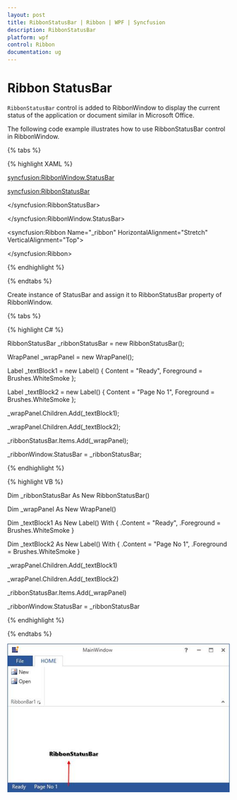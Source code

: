```yaml
---
layout: post
title: RibbonStatusBar | Ribbon | WPF | Syncfusion
description: RibbonStatusBar
platform: wpf
control: Ribbon
documentation: ug
---
```

# Ribbon StatusBar

`RibbonStatusBar` control is added to RibbonWindow to display the current status of the application or document similar in Microsoft Office.

The following code example illustrates how to use RibbonStatusBar control in RibbonWindow.

{% tabs %}

{% highlight XAML %}

<syncfusion:RibbonWindow.StatusBar>

<syncfusion:RibbonStatusBar>

<WrapPanel>

<TextBlock Text="Ready" Margin="10,0,0,0" Foreground="AntiqueWhite"/>

<TextBlock Text="Page No 1" Margin="20,0,0,0" Foreground="AntiqueWhite"/>

</WrapPanel>

</syncfusion:RibbonStatusBar>

</syncfusion:RibbonWindow.StatusBar>

<syncfusion:Ribbon Name="_ribbon" HorizontalAlignment="Stretch"  VerticalAlignment="Top">

<!--Add RibbonTab and add its Items here-->

</syncfusion:Ribbon>

{% endhighlight %}

{% endtabs %}

Create instance of StatusBar and assign it to RibbonStatusBar property of RibbonWindow.

{% tabs %}

{% highlight C# %}

RibbonStatusBar _ribbonStatusBar = new RibbonStatusBar();

WrapPanel _wrapPanel = new WrapPanel();

Label _textBlock1 = new Label() { Content = "Ready", Foreground = Brushes.WhiteSmoke };

Label _textBlock2 = new Label() { Content = "Page No 1", Foreground = Brushes.WhiteSmoke };

_wrapPanel.Children.Add(_textBlock1);

_wrapPanel.Children.Add(_textBlock2);

_ribbonStatusBar.Items.Add(_wrapPanel);

_ribbonWindow.StatusBar = _ribbonStatusBar;

{% endhighlight %}

{% highlight VB %}

Dim _ribbonStatusBar As New RibbonStatusBar()

Dim _wrapPanel As New WrapPanel()

Dim _textBlock1 As New Label() With {
	.Content = "Ready",
	.Foreground = Brushes.WhiteSmoke
}

Dim _textBlock2 As New Label() With {
	.Content = "Page No 1",
	.Foreground = Brushes.WhiteSmoke
}

_wrapPanel.Children.Add(_textBlock1)

_wrapPanel.Children.Add(_textBlock2)

_ribbonStatusBar.Items.Add(_wrapPanel)

_ribbonWindow.StatusBar = _ribbonStatusBar

{% endhighlight %}

{% endtabs %}

![](RibbonStatusBar_images/RibbonStatusBar_img1.jpeg)


